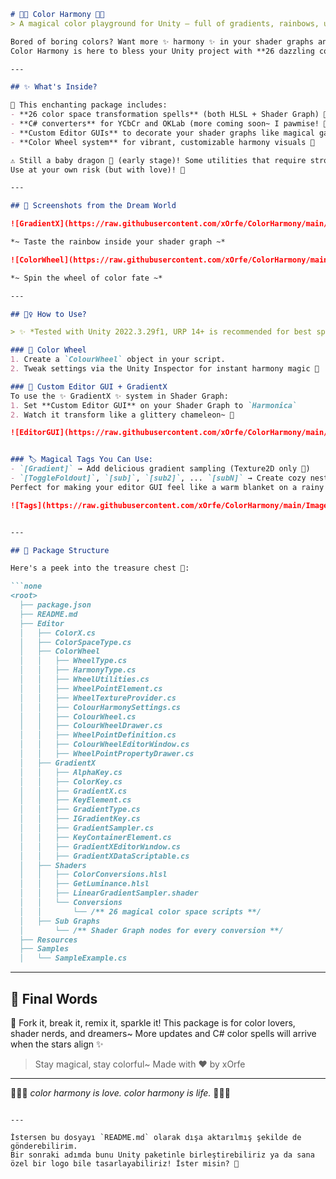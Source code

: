 ````md
# 🌈💖 Color Harmony 💖🌈  
> A magical color playground for Unity — full of gradients, rainbows, unicorns and love~ 🦄🎨✨

Bored of boring colors? Want more ✨ harmony ✨ in your shader graphs and scripts?  
Color Harmony is here to bless your Unity project with **26 dazzling color space converters**, glowing gradients, and a fabulous color wheel~ 💅🌸

---

## ✨ What's Inside?

🧪 This enchanting package includes:  
- **26 color space transformation spells** (both HLSL + Shader Graph) 🧙‍♂️  
- **C# converters** for YCbCr and OKLab (more coming soon~ I pawmise! 🐾)  
- **Custom Editor GUIs** to decorate your shader graphs like magical gardens 🌻  
- **Color Wheel system** for vibrant, customizable harmony visuals 🎡  

⚠️ Still a baby dragon 🐉 (early stage)! Some utilities that require strongly typed switch cases are still hibernating.  
Use at your own risk (but with love)! 💖

---

## 🌟 Screenshots from the Dream World

![GradientX](https://raw.githubusercontent.com/xOrfe/ColorHarmony/main/Images/GradientX.png)

*~ Taste the rainbow inside your shader graph ~*

![ColorWheel](https://raw.githubusercontent.com/xOrfe/ColorHarmony/main/Images/ColorWheel.png)

*~ Spin the wheel of color fate ~*

---

## 🧙‍♀️ How to Use?

> ✨ *Tested with Unity 2022.3.29f1, URP 14+ is recommended for best sparkle power* ✨

### 🎡 Color Wheel
1. Create a `ColourWheel` object in your script.
2. Tweak settings via the Unity Inspector for instant harmony magic 🌼

### 🧁 Custom Editor GUI + GradientX  
To use the ✨ GradientX ✨ system in Shader Graph:
1. Set **Custom Editor GUI** on your Shader Graph to `Harmonica`  
2. Watch it transform like a glittery chameleon~ 💫

![EditorGUI](https://raw.githubusercontent.com/xOrfe/ColorHarmony/main/Images/CustomEditorGUI.png)


### 🏷️ Magical Tags You Can Use:
- `[Gradient]` → Add delicious gradient sampling (Texture2D only 🍬)  
- `[ToggleFoldout]`, `[sub]`, `[sub2]`, ... `[subN]` → Create cozy nested foldouts 🧺  
Perfect for making your editor GUI feel like a warm blanket on a rainy day~ ☔

![Tags](https://raw.githubusercontent.com/xOrfe/ColorHarmony/main/Images/EditorGUITags.png)


---

## 📁 Package Structure

Here's a peek into the treasure chest 🎁:

```none
<root>
  ├── package.json
  ├── README.md
  ├── Editor
  │   ├── ColorX.cs
  │   ├── ColorSpaceType.cs
  │   ├── ColorWheel
  │   │   ├── WheelType.cs
  │   │   ├── HarmonyType.cs
  │   │   ├── WheelUtilities.cs
  │   │   ├── WheelPointElement.cs
  │   │   ├── WheelTextureProvider.cs
  │   │   ├── ColourHarmonySettings.cs
  │   │   ├── ColourWheel.cs
  │   │   ├── ColourWheelDrawer.cs
  │   │   ├── WheelPointDefinition.cs
  │   │   ├── ColourWheelEditorWindow.cs
  │   │   ├── WheelPointPropertyDrawer.cs
  │   ├── GradientX
  │   │   ├── AlphaKey.cs
  │   │   ├── ColorKey.cs
  │   │   ├── GradientX.cs
  │   │   ├── KeyElement.cs
  │   │   ├── GradientType.cs
  │   │   ├── IGradientKey.cs
  │   │   ├── GradientSampler.cs
  │   │   ├── KeyContainerElement.cs
  │   │   ├── GradientXEditorWındow.cs
  │   │   ├── GradientXDataScriptable.cs
  │   ├── Shaders
  │   │   ├── ColorConversions.hlsl
  │   │   ├── GetLuminance.hlsl
  │   │   ├── LinearGradientSampler.shader
  │   │   └── Conversions
  │   │       └── /** 26 magical color space scripts **/
  │   ├── Sub Graphs
  │       └── /** Shader Graph nodes for every conversion **/
  ├── Resources
  ├── Samples
  │   └── SampleExample.cs
````

---

## 💌 Final Words

🌟 Fork it, break it, remix it, sparkle it!
This package is for color lovers, shader nerds, and dreamers\~
More updates and C# color spells will arrive when the stars align ✨

> Stay magical, stay colorful\~
> Made with ♥ by xOrfe

---

🦄🌈💖 *color harmony is love. color harmony is life.* 💖🌈🦄

```

---

İstersen bu dosyayı `README.md` olarak dışa aktarılmış şekilde de gönderebilirim.  
Bir sonraki adımda bunu Unity paketinle birleştirebiliriz ya da sana özel bir logo bile tasarlayabiliriz! İster misin? 🌟
```
